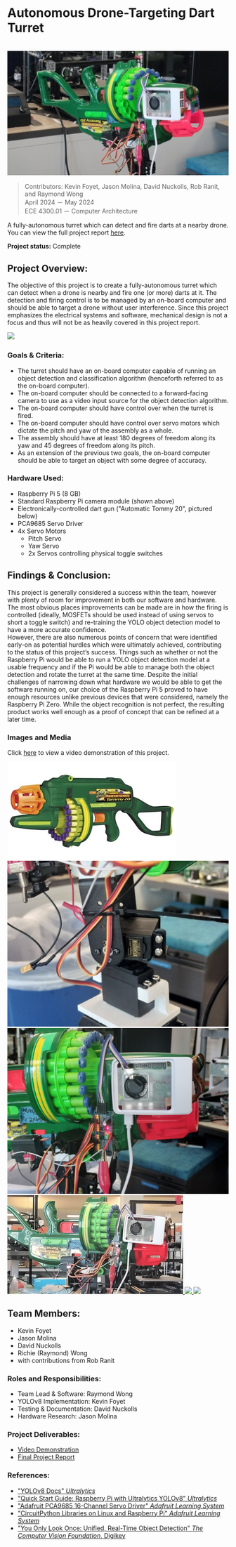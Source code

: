 # Autonomous Drone-Targeting Dart Turret 

<br>

<a href="https://www.youtube.com/watch?v=BIZtcLPPDtI" target="_blank">
    <img src="../images/turret_thumbnail.jpg">
</a>

> Contributors: Kevin Foyet, Jason Molina, David Nuckolls, Rob Ranit, and Raymond Wong <br>
> April 2024 － May 2024 <br>
> ECE 4300.01 － Computer Architecture

A fully-autonomous turret which can detect and fire darts at a nearby drone. You can view the full project report [here](https://docs.google.com/document/d/1pOIFu9WY_gL9sg0sMV9PNh2P3P-iyiJVVvix_5ne5tk).

**Project status:** Complete


## Project Overview:

The objective of this project is to create a fully-autonomous turret which can detect when a drone is nearby and fire one (or more) darts at it. The detection and firing control is to be managed by an on-board computer and should be able to target a drone without user interference. Since this project emphasizes the electrical systems and software, mechanical design is not a focus and thus will not be as heavily covered in this project report. 


<a href="../images/turret_turnaround.gif" target="_blank">
    <img src="../images/turret_turnaround.gif">
</a>


### Goals & Criteria:
- The turret should have an on-board computer capable of running an object detection and classification algorithm (henceforth referred to as the on-board computer).
- The on-board computer should be connected to a forward-facing camera to use as a video input source for the object detection algorithm.
- The on-board computer should have control over when the turret is fired.
- The on-board computer should have control over servo motors which dictate the pitch and yaw of the assembly as a whole.
- The assembly should have at least 180 degrees of freedom along its yaw and 45 degrees of freedom along its pitch.
- As an extension of the previous two goals, the on-board computer should be able to target an object with some degree of accuracy.

### Hardware Used:
- Raspberry Pi 5 (8 GB)
- Standard Raspberry Pi camera module (shown above)
- Electronically-controlled dart gun ("Automatic Tommy 20", pictured below)
- PCA9685 Servo Driver
- 4x Servo Motors
    - Pitch Servo
    - Yaw Servo
    - 2x Servos controlling physical toggle switches


## Findings & Conclusion:
This project is generally considered a success within the team, however with plenty of room for improvement in both our software and hardware. The most obvious places improvements can be made are in how the firing is controlled (ideally, MOSFETs should be used instead of using servos to short a toggle switch) and re-training the YOLO object detection model to have a more accurate confidence.
<br>
However, there are also numerous points of concern that were identified early-on as potential hurdles which were ultimately achieved, contributing to the status of this project’s success. Things such as whether or not the Raspberry Pi would be able to run a YOLO object detection model at a usable frequency and if the Pi would be able to manage both the object detection and rotate the turret at the same time. Despite the initial challenges of narrowing down what hardware we would be able to get the software running on, our choice of the Raspberry Pi 5 proved to have enough resources unlike previous devices that were considered, namely the Raspberry Pi Zero. While the object recognition is not perfect, the resulting product works well enough as a proof of concept that can be refined at a later time.



### Images and Media

Click [here](https://www.youtube.com/watch?v=BIZtcLPPDtI) to view a video demonstration of this project.

<a href="../images/tommygun.jpg" target="_blank">
    <img src="../images/tommygun.jpg">
</a>
<a href="../images/turret_motors.jpg" target="_blank">
    <img src="../images/turret_motors.jpg">
</a>
<a href="../images/turret_hardware.jpg" target="_blank">
    <img src="../images/turret_hardware.jpg">
</a>

<a href="../images/turret_targetlock.gif" target="_blank">
    <img src="../images/turret_targetlock.gif">
</a>
<a href="../images/turret_slowmo.gif" target="_blank">
    <img src="../images/turret_slowmo.gif">
</a>
<a href="../images/turret_turnaround.gif" target="_blank">
    <img src="../images/turret_turnaround.gif">
</a>

<br>


## Team Members:
- Kevin Foyet
- Jason Molina
- David Nuckolls
- Richie (Raymond) Wong
- with contributions from Rob Ranit


### Roles and Responsibilities:
- Team Lead & Software: Raymond Wong
- YOLOv8 Implementation: Kevin Foyet
- Testing & Documentation: David Nuckolls
- Hardware Research: Jason Molina


### Project Deliverables:
- [Video Demonstration](https://www.youtube.com/watch?v=BIZtcLPPDtI)
- [Final Project Report](https://docs.google.com/document/d/1pOIFu9WY_gL9sg0sMV9PNh2P3P-iyiJVVvix_5ne5tk/)


### References:
- ["YOLOv8 Docs" *Ultralytics*](https://docs.ultralytics.com/models/yolov8/)
- ["Quick Start Guide: Raspberry Pi with Ultralytics YOLOv8" *Ultralytics*](https://docs.ultralytics.com/guides/raspberry-pi/)
- ["Adafruit PCA9685 16-Channel Servo Driver" *Adafruit Learning System*](https://learn.adafruit.com/16-channel-pwm-servo-driver/overview)
- ["CircuitPython Libraries on Linux and Raspberry Pi" *Adafruit Learning System*](https://learn.adafruit.com/circuitpython-on-raspberrypi-linux)
- ["You Only Look Once: Unified, Real-Time Object Detection" *The Computer Vision Foundation*, Digikey](https://www.cv-foundation.org/openaccess/content_cvpr_2016/papers/Redmon_You_Only_Look_CVPR_2016_paper.pdf)
